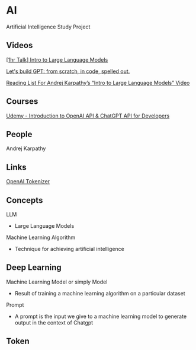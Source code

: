 # AI
Artificial Intelligence Study Project

## Videos

[[1hr Talk] Intro to Large Language Models](https://www.youtube.com/watch?v=zjkBMFhNj_g)

[Let's build GPT: from scratch, in code, spelled out.](https://www.youtube.com/watch?v=kCc8FmEb1nY&t=6090s)

[Reading List For Andrej Karpathy’s “Intro to Large Language Models” Video](https://blog.oxen.ai/reading-list-for-andrej-karpathys-intro-to-large-language-models-video/)

## Courses 

[Udemy - Introduction to OpenAI API & ChatGPT API for Developers](https://www.udemy.com/course/introduction-to-openai-api-chatgpt-api-chatgpt-plugins/)

## People

Andrej Karpathy

## Links

[OpenAI Tokenizer](https://platform.openai.com/tokenizer)

## Concepts

LLM
- Large Language Models

Machine Learning Algorithm
- Technique for achieving artificial intelligence

Deep Learning
- 

Machine Learning Model or simply Model
- Result of training a machine learning algorithm on a particular dataset

Prompt
- A prompt is the input we give to a machine learning model to generate output in the context of Chatgpt

Token
- 

